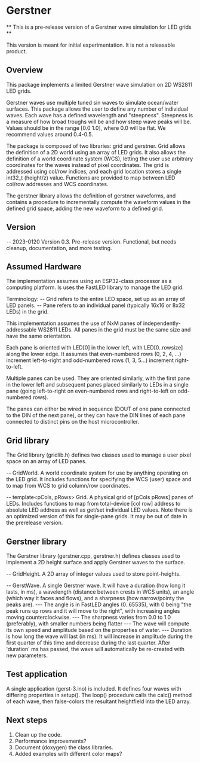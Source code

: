 # Gerstner
** This is a pre-release version of a Gerstner wave simulation for LED grids **

This version is meant for initial experimentation.  It is not a releasable product.
## Overview
This package implements a limited Gerstner wave simulation on 2D WS2811 LED grids.

Gerstner waves use multiple tuned sin waves to simulate ocean/water surfaces.  This package allows 
the user to define any number of individual waves.  Each wave has a defined wavelength and "steepness".
Steepness is a measure of how broad troughs will be and how steep wave peaks will be.  Values should be
in the range [0.0 1.0], where 0.0 will be flat.  We recommend values around 0.4-0.5.

The package is composed of two libraries: grid and gerstner.  Grid allows the definition of a 2D world using
an array of LED grids.  It also allows the definition of a world coordinate system (WCS), letting the user use 
arbitrary coordinates for the waves instead of pixel coordinates.  The grid is addressed using col/row indices,
and each grid location stores a single int32_t (height/z) value.  Functions are provided to map between LED col/row
addresses and WCS coordinates.

The gerstner library allows the definition of gerstner waveforms, and contains a procedure to incrementally
compute the waveform values in the defined grid space, adding the new waveform to a defined grid. 

## Version
  -- 2023-0120 Version 0.3.  Pre-release version.  Functional, but needs cleanup, documentation, and more testing.

## Assumed Hardware
The implementation assumes using an ESP32-class processor as a computing platform.  Is uses the FastLED library
to manage the LED grid.

Terminology:
  -- Grid refers to the entire LED space, set up as an array of LED panels.
  -- Pane refers to an individual panel (typically 16x16 or 8x32 LEDs) in the grid.
  
This implementation assumes the use of NxM panes of independently-addressable WS2811 LEDs.  All panes in
the grid must be the same size and have the same orientation.

Each pane is oriented with LED[0] in the lower left, with LED[0..rowsize] along the lower edge.  It assumes
that even-numbered rows (0, 2, 4, ...) increment left-to-right and odd-numbered rows (1, 3, 5...) increment
right-to-left.

Multiple panes can be used.  They are oriented similarly, with the first pane in the lower left and subsequent 
panes placed similarly to LEDs in a single pane (going left-to-right on even-numbered rows and right-to-left on
odd-numbered rows).

The panes can either be wired in sequence (DOUT of one pane connected to the DIN of the next pane), or they can 
have the DIN lines of each pane connected to distinct pins on the host microcontroller.

## Grid library

The Grid library (gridlib.h) defines two classes used to manage a user pixel space on an array of LED panes.

  -- GridWorld.  A world coordinate system for use by anything operating on the LED grid.  It includes functions
  for specifying the WCS (user) space and to map from WCS to grid column/row coordinates.
  
  -- template<pCols, pRows> Grid.  A physical grid of [pCols pRows] panes of LEDs.  Includes functions to map from
  total-device [col row] address to absolute LED address as well as get/set individual LED values.  Note there is an
  optimized version of this for single-pane grids.  It may be out of date in the prerelease version.

## Gerstner library

The Gerstner library (gerstner.cpp, gerstner.h) defines classes used to implement a 2D height surface and apply
Gerstner waves to the surface.

  -- GridHeight.  A 2D array of integer values used to store point-heights.
  
  -- GerstWave.  A single Gerstner wave.  It will have a duration (how long it lasts, in ms), a wavelength (distance
  between crests in WCS units), an angle (which way it faces and flows), and a sharpness (how narrow/pointy the peaks are).
  --- The angle is in FastLED angles (0..65535), with 0 being "the peak runs up rows and it will move to the right",
  with increasing angles moving counterclockwise.
  --- The sharpness varies from 0.0 to 1.0 (preferably), with smaller numbers being flatter
  --- The wave will compute its own speed and amplitude based on the properties of water.
  --- Duration is how long the wave will last (in ms).  It will increase in amplitude during the first quarter of this time
  and decrease during the last quarter.  After 'duration' ms has passed, the wave will automatically be re-created with new
  parameters.

## Test application

A single application (gerst-3.ino) is included.  It defines four waves with differing properties in setup().  The loop()
procedure calls the calc() method of each wave, then false-colors the resultant heightfield into the LED array.

## Next steps

  1. Clean up the code.
  2. Performance improvements?
  3. Document (doxygen) the class libraries.
  4. Added examples with different color maps?
  



